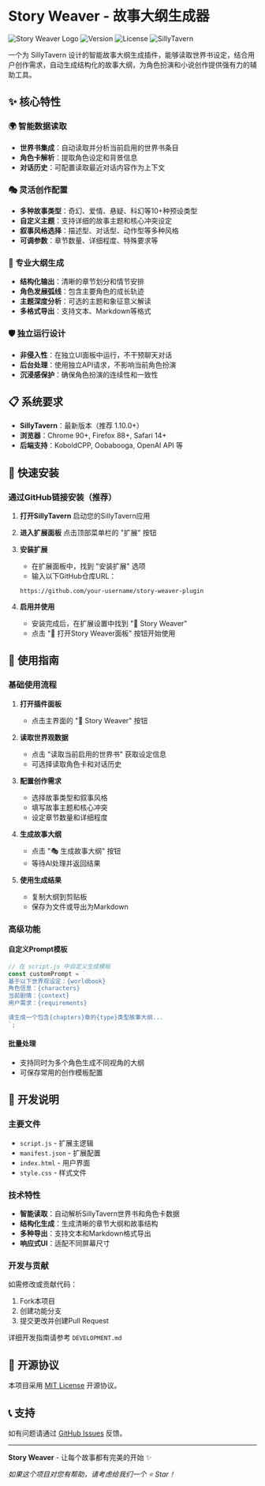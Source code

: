 # Story Weaver - 故事大纲生成器

![Story Weaver Logo](https://img.shields.io/badge/Story%20Weaver-故事大纲生成器-blue?style=for-the-badge)
![Version](https://img.shields.io/badge/Version-1.0.0-green?style=flat-square)
![License](https://img.shields.io/badge/License-MIT-yellow?style=flat-square)
![SillyTavern](https://img.shields.io/badge/SillyTavern-Compatible-purple?style=flat-square)

一个为 SillyTavern 设计的智能故事大纲生成插件，能够读取世界书设定，结合用户创作需求，自动生成结构化的故事大纲，为角色扮演和小说创作提供强有力的辅助工具。

## ✨ 核心特性

### 🌍 智能数据读取
- **世界书集成**：自动读取并分析当前启用的世界书条目
- **角色卡解析**：提取角色设定和背景信息
- **对话历史**：可配置读取最近对话内容作为上下文

### 🎭 灵活创作配置
- **多种故事类型**：奇幻、爱情、悬疑、科幻等10+种预设类型
- **自定义主题**：支持详细的故事主题和核心冲突设定
- **叙事风格选择**：描述型、对话型、动作型等多种风格
- **可调参数**：章节数量、详细程度、特殊要求等

### 📖 专业大纲生成
- **结构化输出**：清晰的章节划分和情节安排
- **角色发展弧线**：包含主要角色的成长轨迹
- **主题深度分析**：可选的主题和象征意义解读
- **多格式导出**：支持文本、Markdown等格式

### 🛡️ 独立运行设计
- **非侵入性**：在独立UI面板中运行，不干预聊天对话
- **后台处理**：使用独立API请求，不影响当前角色扮演
- **沉浸感保护**：确保角色扮演的连续性和一致性

## 📋 系统要求

- **SillyTavern**：最新版本（推荐 1.10.0+）
- **浏览器**：Chrome 90+, Firefox 88+, Safari 14+
- **后端支持**：KoboldCPP, Oobabooga, OpenAI API 等

## 🚀 快速安装

### 通过GitHub链接安装（推荐）

1. **打开SillyTavern**
   启动您的SillyTavern应用

2. **进入扩展面板**
   点击顶部菜单栏的 "扩展" 按钮

3. **安装扩展**
   - 在扩展面板中，找到 "安装扩展" 选项
   - 输入以下GitHub仓库URL：
   ```
   https://github.com/your-username/story-weaver-plugin
   ```

4. **启用并使用**
   - 安装完成后，在扩展设置中找到 "📖 Story Weaver"
   - 点击 "📖 打开Story Weaver面板" 按钮开始使用

## 📖 使用指南

### 基础使用流程

1. **打开插件面板**
   - 点击主界面的 "📖 Story Weaver" 按钮

2. **读取世界观数据**
   - 点击 "读取当前启用的世界书" 获取设定信息
   - 可选择读取角色卡和对话历史

3. **配置创作需求**
   - 选择故事类型和叙事风格
   - 填写故事主题和核心冲突
   - 设定章节数量和详细程度

4. **生成故事大纲**
   - 点击 "🎭 生成故事大纲" 按钮
   - 等待AI处理并返回结果

5. **使用生成结果**
   - 复制大纲到剪贴板
   - 保存为文件或导出为Markdown

### 高级功能

#### 自定义Prompt模板
```javascript
// 在 script.js 中自定义生成模板
const customPrompt = `
基于以下世界观设定：{worldbook}
角色信息：{characters}
当前剧情：{context}
用户需求：{requirements}

请生成一个包含{chapters}章的{type}类型故事大纲...
`;
```

#### 批量处理
- 支持同时为多个角色生成不同视角的大纲
- 可保存常用的创作模板配置

## 🔧 开发说明

### 主要文件
- `script.js` - 扩展主逻辑
- `manifest.json` - 扩展配置
- `index.html` - 用户界面
- `style.css` - 样式文件

### 技术特性
- **智能读取**：自动解析SillyTavern世界书和角色卡数据
- **结构化生成**：生成清晰的章节大纲和故事结构
- **多种导出**：支持文本和Markdown格式导出
- **响应式UI**：适配不同屏幕尺寸

### 开发与贡献

如需修改或贡献代码：
1. Fork本项目
2. 创建功能分支
3. 提交更改并创建Pull Request

详细开发指南请参考 `DEVELOPMENT.md`

## 📄 开源协议

本项目采用 [MIT License](LICENSE) 开源协议。

## 📞 支持

如有问题请通过 [GitHub Issues](https://github.com/your-username/story-weaver-plugin/issues) 反馈。

---

**Story Weaver** - 让每个故事都有完美的开始 ✨

*如果这个项目对您有帮助，请考虑给我们一个 ⭐ Star！*
